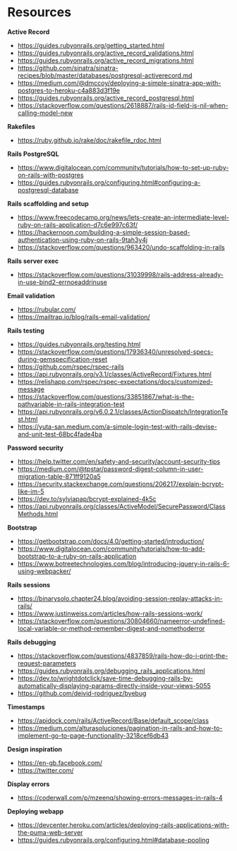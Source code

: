 # Resources

**Active Record**

- https://guides.rubyonrails.org/getting_started.html
- https://guides.rubyonrails.org/active_record_validations.html
- https://guides.rubyonrails.org/active_record_migrations.html
- https://github.com/sinatra/sinatra-recipes/blob/master/databases/postgresql-activerecord.md
- https://medium.com/@dmccoy/deploying-a-simple-sinatra-app-with-postgres-to-heroku-c4a883d3f19e
- https://guides.rubyonrails.org/active_record_postgresql.html
- https://stackoverflow.com/questions/2618887/rails-id-field-is-nil-when-calling-model-new

**Rakefiles**

- https://ruby.github.io/rake/doc/rakefile_rdoc.html

**Rails PostgreSQL**

- https://www.digitalocean.com/community/tutorials/how-to-set-up-ruby-on-rails-with-postgres
- https://guides.rubyonrails.org/configuring.html#configuring-a-postgresql-database

**Rails scaffolding and setup**

- https://www.freecodecamp.org/news/lets-create-an-intermediate-level-ruby-on-rails-application-d7c6e997c63f/
- https://hackernoon.com/building-a-simple-session-based-authentication-using-ruby-on-rails-9tah3y4j
- https://stackoverflow.com/questions/963420/undo-scaffolding-in-rails

**Rails server exec**

- https://stackoverflow.com/questions/31039998/rails-address-already-in-use-bind2-errnoeaddrinuse

**Email validation**

- https://rubular.com/
- https://mailtrap.io/blog/rails-email-validation/

**Rails testing**

- https://guides.rubyonrails.org/testing.html
- https://stackoverflow.com/questions/17936340/unresolved-specs-during-gemspecification-reset
- https://github.com/rspec/rspec-rails
- https://api.rubyonrails.org/v3.1/classes/ActiveRecord/Fixtures.html
- https://relishapp.com/rspec/rspec-expectations/docs/customized-message
- https://stackoverflow.com/questions/33851867/what-is-the-pathvariable-in-rails-integration-test
- https://api.rubyonrails.org/v6.0.2.1/classes/ActionDispatch/IntegrationTest.html
- https://yuta-san.medium.com/a-simple-login-test-with-rails-devise-and-unit-test-68bc4fade4ba

**Password security**

- https://help.twitter.com/en/safety-and-security/account-security-tips
- https://medium.com/@tpstar/password-digest-column-in-user-migration-table-871ff9120a5
- https://security.stackexchange.com/questions/206217/explain-bcrypt-like-im-5
- https://dev.to/sylviapap/bcrypt-explained-4k5c
- https://api.rubyonrails.org/classes/ActiveModel/SecurePassword/ClassMethods.html

**Bootstrap**

- https://getbootstrap.com/docs/4.0/getting-started/introduction/
- https://www.digitalocean.com/community/tutorials/how-to-add-bootstrap-to-a-ruby-on-rails-application
- https://www.botreetechnologies.com/blog/introducing-jquery-in-rails-6-using-webpacker/

**Rails sessions**

- https://binarysolo.chapter24.blog/avoiding-session-replay-attacks-in-rails/
- https://www.justinweiss.com/articles/how-rails-sessions-work/
- https://stackoverflow.com/questions/30804660/nameerror-undefined-local-variable-or-method-remember-digest-and-nomethoderror

**Rails debugging**

- https://stackoverflow.com/questions/4837859/rails-how-do-i-print-the-request-parameters
- https://guides.rubyonrails.org/debugging_rails_applications.html
- https://dev.to/wrightdotclick/save-time-debugging-rails-by-automatically-displaying-params-directly-inside-your-views-5055
- https://github.com/deivid-rodriguez/byebug

**Timestamps**

- https://apidock.com/rails/ActiveRecord/Base/default_scope/class
- https://medium.com/alturasoluciones/pagination-in-rails-and-how-to-implement-go-to-page-functionality-3218cef6db43

**Design inspiration**

- https://en-gb.facebook.com/
- https://twitter.com/

**Display errors**

- https://coderwall.com/p/mzeenq/showing-errors-messages-in-rails-4

**Deploying webapp**

- https://devcenter.heroku.com/articles/deploying-rails-applications-with-the-puma-web-server
- https://guides.rubyonrails.org/configuring.html#database-pooling
